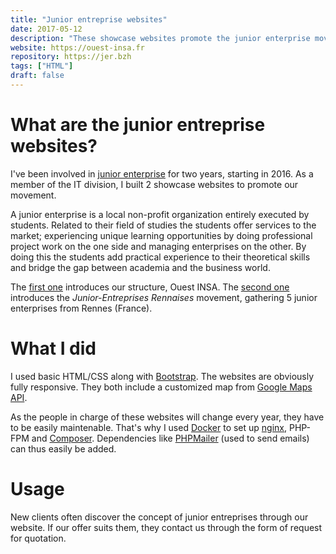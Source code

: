 ```yaml
---
title: "Junior entreprise websites"
date: 2017-05-12
description: "These showcase websites promote the junior enterprise movement."
website: https://ouest-insa.fr
repository: https://jer.bzh
tags: ["HTML"]
draft: false
---
```


# What are the junior entreprise websites?

I've been involved in [junior enterprise](https://junior-entreprises.com) for two years, starting in 2016. As a member of the IT division, I built 2 showcase websites to promote our movement.

A junior enterprise is a local non-profit organization entirely executed by students. Related to their field of studies the students offer services to the market; experiencing unique learning opportunities by doing professional project work on the one side and managing enterprises on the other. By doing this the students add practical experience to their theoretical skills and bridge the gap between academia and the business world.

The [first one](https://ouest-insa.fr) introduces our structure, Ouest INSA. The [second one](https://jer.bzh) introduces the <em>Junior-Entreprises Rennaises</em> movement, gathering 5 junior enterprises from Rennes (France).

# What I did

I used basic HTML/CSS along with [Bootstrap](https://getbootstrap.com). The websites are obviously fully responsive. They both include a customized map from [Google Maps API](https://developers.google.com/maps).
      
As the people in charge of these websites will change every year, they have to be easily maintenable. That's why I used [Docker](https://www.docker.com) to set up [nginx](http://nginx.org), PHP-FPM and [Composer](https://getcomposer.org). Dependencies like [PHPMailer](https://github.com/PHPMailer/PHPMailer) (used to send emails) can thus easily be added.

# Usage

New clients often discover the concept of junior entreprises through our website. If our offer suits them, they contact us through the form of request for quotation.
